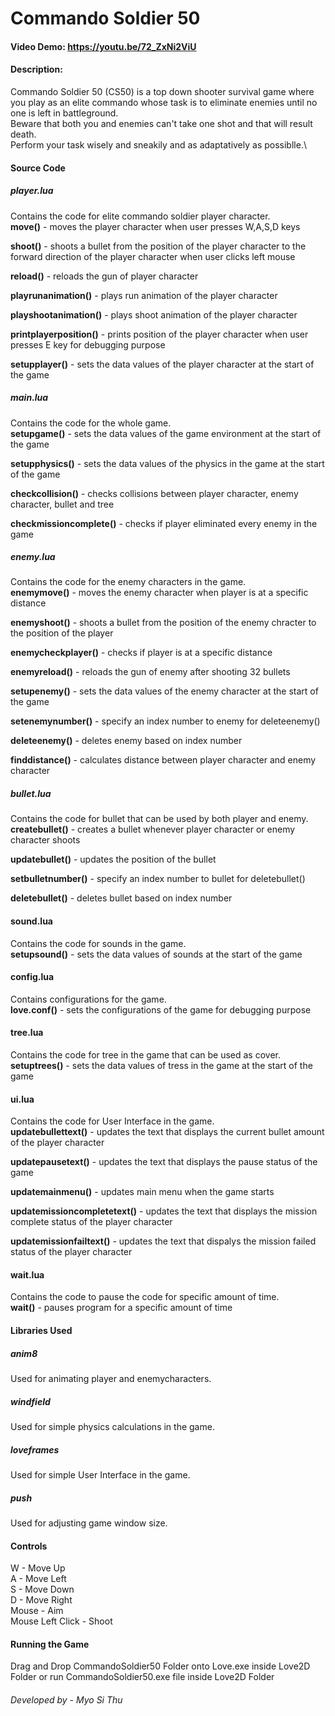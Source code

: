 # Commando Soldier 50
#### Video Demo: https://youtu.be/72_ZxNi2ViU
#### Description:
Commando Soldier 50 (CS50) is a top down shooter survival game where you play as an elite commando whose task is to eliminate enemies until no one is left in battleground.\
Beware that both you and enemies can't take one shot and that will result death.\
Perform your task wisely and sneakily and as adaptatively as possiblle.\

#### Source Code
##### player.lua
Contains the code for elite commando soldier player character.\
**move()** - moves the player character when user presses W,A,S,D keys

**shoot()** - shoots a bullet from the position of the player character to the forward direction of the player character when user clicks left mouse

**reload()** - reloads the gun of player character

**playrunanimation()** - plays run animation of the player character

**playshootanimation()** - plays shoot animation of the player character

**printplayerposition()** - prints position of the player character when user presses E key for debugging purpose

**setupplayer()** - sets the data values of the player character at the start of the game


#####  main.lua
Contains the code for the whole game.\
**setupgame()** - sets the data values of the game environment at the start of the game

**setupphysics()** - sets the data values of the physics in the game at the start of the game

**checkcollision()** - checks collisions between player character, enemy character, bullet and tree

**checkmissioncomplete()** - checks if player eliminated every enemy in the game

##### enemy.lua
Contains the code for the enemy characters in the game.\
**enemymove()** - moves the enemy character when player is at a specific distance

**enemyshoot()** - shoots a bullet from the position of the enemy chracter to the position of the player

**enemycheckplayer()** - checks if player is at a specific distance

**enemyreload()** - reloads the gun of enemy after shooting 32 bullets

**setupenemy()** - sets the data values of the enemy character at the start of the game

**setenemynumber()** - specify an index number to enemy for deleteenemy()

**deleteenemy()** - deletes enemy based on index number

**finddistance()** - calculates distance between player character and enemy character

##### bullet.lua
Contains the code for bullet that can be used by both player and enemy.\
**createbullet()** - creates a bullet whenever player character or enemy character shoots

**updatebullet()** - updates the position of the bullet

**setbulletnumber()** - specify an index number to bullet for deletebullet()

**deletebullet()** - deletes bullet based on index number

#### sound.lua
Contains the code for sounds in the game.\
**setupsound()** - sets the data values of sounds at the start of the game

#### config.lua
Contains configurations for the game.\
**love.conf()** - sets the configurations of the game for debugging purpose

#### tree.lua
Contains the code for tree in the game that can be used as cover.\
**setuptrees()** - sets the data values of tress in the game at the start of the game

#### ui.lua
Contains the code for User Interface in the game.\
**updatebullettext()** - updates the text that displays the current bullet amount of the player character

**updatepausetext()** - updates the text that displays the pause status of the game

**updatemainmenu()** - updates main menu when  the game starts

**updatemissioncompletetext()** - updates the text that displays the mission complete status of the player character

**updatemissionfailtext()** - updates the text that dispalys the mission failed status of the player character
#### wait.lua
Contains the code to pause the code for specific amount of time.\
**wait()** - pauses program for a specific amount of time


#### Libraries Used
##### anim8
Used for animating player and enemycharacters.
##### windfield
Used for simple physics calculations in the game.
##### loveframes
Used for simple User Interface in the game.
##### push
Used for adjusting game window size.
#### Controls
W - Move Up\
A - Move Left\
S - Move Down\
D - Move Right\
Mouse - Aim\
Mouse Left Click - Shoot

#### Running the Game
Drag and Drop CommandoSoldier50 Folder onto Love.exe inside Love2D Folder or run CommandoSoldier50.exe file inside Love2D Folder

###### Developed by - Myo Si Thu